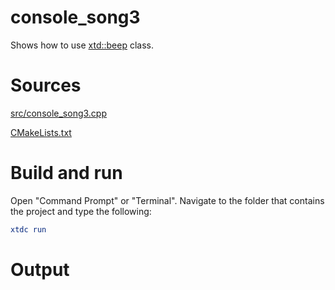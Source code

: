 # console_song3

Shows how to use [xtd::beep](../../../../src/xtd.core/include/xtd/beep.h) class.

# Sources

[src/console_song3.cpp](src/console_song3.cpp)

[CMakeLists.txt](CMakeLists.txt)

# Build and run

Open "Command Prompt" or "Terminal". Navigate to the folder that contains the project and type the following:

```cmake
xtdc run
```

# Output

```
```
